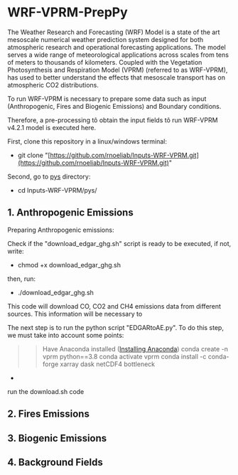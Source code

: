# WRF-VPRM-PrepPy

The Weather Research and Forecasting (WRF) Model is a state of the art mesoscale numerical weather prediction system designed for both atmospheric research and operational forecasting applications. The model serves a wide range of meteorological applications across scales from tens of meters to thousands of kilometers. Coupled with the Vegetation Photosynthesis and Respiration Model (VPRM) (referred to as WRF-VPRM), has used to better understand the effects that mesoscale transport has on atmospheric CO2 distributions.

To run WRF-VPRM is necessary to prepare some data such as input (Anthropogenic, Fires and Biogenic Emissions) and Boundary conditions.

Therefore, a pre-processing tô obtain the input fields tô run WRF-VPRM v4.2.1 model is executed here.

First, clone this repository in a linux/windows terminal:
- git clone "[https://github.com/rnoeliab/Inputs-WRF-VPRM.git](https://github.com/rnoeliab/Inputs-WRF-VPRM.git)"

Second, go to [pys](https://github.com/rnoeliab/Inputs-WRF-VPRM/tree/main/pys) directory:
- cd  Inputs-WRF-VPRM/pys/ 

## 1. Anthropogenic Emissions
Preparing Anthropogenic emissions: 

Check if the "download_edgar_ghg.sh" script is ready to be executed, if not, write:

- chmod +x download_edgar_ghg.sh

then, run:

- ./download_edgar_ghg.sh

This code will download CO, CO2 and CH4 emissions data from different sources. This information will be necessary to 

The next step is to run the python script "EDGARtoAE.py". To do this step, we must take into account some points:

>> Have Anaconda installed ([Installing Anaconda](https://github.com/rnoeliab/Installing_anaconda))
>> conda create -n vprm python==3.8 
>> conda activate vprm
>> conda install -c conda-forge xarray dask netCDF4 bottleneck

-  


run the download.sh code

## 2. Fires Emissions

## 3. Biogenic Emissions

## 4. Background Fields
